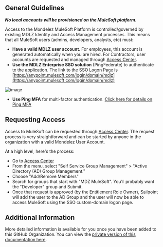 ## General Guidelines
_**No local accounts will be provisioned on the MuleSoft platform**._ 

Access to the Mondelez MuleSoft Platform is controlled/governed by existing MDLZ Identity and Access Management processes.  This means that all MuleSoft users (admins, developers, analysts, etc) must:
* **Have a valid MDLZ user account**.  For employees, this account is generated automatically when you are hired.  For Contractors, user accounts are requested and managed through [Access Center](https://accesscenter.mdlz.com/home.jsf).
* **Use the MDLZ Enterprise SSO solution** (PingFederate) to authenticate to the application.   The link to the SSO Logon Page is [https://anypoint.mulesoft.com/login/domain/mdlz](https://anypoint.mulesoft.com/login/domain/mdlz)

![image](https://user-images.githubusercontent.com/19505714/194117610-5bf05338-af65-4277-b958-c77bc984a55e.png)
* **Use Ping MFA** for multi-factor authentication.   [Click here for details on Ping MFA](https://mdlz.service-now.com/technology?id=itsm_kb_article_view&sys_kb_id=3e900d121b065514009fa60fe54bcb10)


## Requesting Access
Access to MuleSoft can be requested through [Access Center](https://accesscenter.mdlz.com/). The request process is very straightforward and can be started by anyone in the organization with a valid Mondelez User Account.

At a high level, here's the process:
* Go to [Access Center](https://accesscenter.mdlz.com/)
* From the menu, select "Self Service Group Management" > "Active Directory (AD) Group Management."
* Choose "Add/Remove Members"
* Search for groups that start with "MDZ MuleSoft".  You'll probably want the "Developer" group and Submit.
* Once that request is approved (by the Entitlement Role Owner), Sailpoint will add the user to the AD Group and the user will now be able to access MuleSoft using the SSO custom-domain logon page.


## Additional Information
More detailed information is available for you once you have been added to this GitHub Organization.  You can view the [private version of this documentation here](https://github.com/mondelez-mulesoft-eng/platform-project-tasks/wiki/MuleSoft-Identity-Management).



